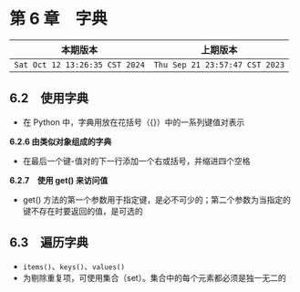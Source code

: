 # 第 6 章　字典

|本期版本|上期版本
|:---:|:---:
`Sat Oct 12 13:26:35 CST 2024` | `Thu Sep 21 23:57:47 CST 2023`

## 6.2　使用字典

* 在 Python 中，字典用放在花括号（{}）中的一系列键值对表示

**6.2.6 由类似对象组成的字典**

* 在最后一个键-值对的下一行添加一个右或括号，并缩进四个空格

**6.2.7　使用 get() 来访问值**

* get() 方法的第一个参数用于指定键，是必不可少的；第二个参数为当指定的键不存在时要返回的值，是可选的


## 6.3　遍历字典

* `items()`、`keys()`、`values()`
* 为剔除重复项，可使用集合（set）。集合中的每个元素都必须是独一无二的
